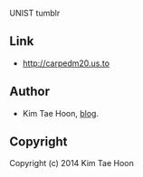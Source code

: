 UNIST tumblr


## Link ##

- http://carpedm20.us.to


## Author ##

- Kim Tae Hoon, [blog](http://carpedm20.us.to).


## Copyright ##

Copyright (c) 2014 Kim Tae Hoon


